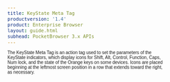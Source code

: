 ```yaml
---
title: KeyState Meta Tag
productversion: '1.4'
product: Enterprise Browser
layout: guide.html
subhead: PocketBrowser 3.x APIs
---
```


The KeyState Meta Tag is an action tag used to set the parameters of the KeyState indicators, which display icons for Shift, Alt, Control, Function, Caps, Num lock, and the state of the Orange keys on some devices. Icons are placed beginning at the leftmost screen position in a row that extends toward the right, as necessary.

<html>
  <head>
    <META http-equiv="Content-Type" content="text/html; charset=utf-8">
    <style>
					body
					{
					font-family:verdana,arial,helvetica;
					font-size:x-small;
					margin:20;
					}
					h1
					{
					font-family:verdana,arial,helvetica;
					font-size:medium;
					font-weight:bold;
					}
					th
					{
					font-family:verdana,arial,helvetica;
					font-size:x-small;
					font-weight:bold;
					text-align:left;
					background-color:#CCCCCC;
					}
					td
					{
					font-family:verdana,arial,helvetica;
					font-size:x-small;
					text-align:left;
					}
					.clsRef
					{
					font-family:verdana,arial,helvetica;
					font-size:small;
					color:#003399;
					font-weight:bold;
					text-align:left;
					}
					.clsSyntax
					{
					font-family:courier;
					font-size:x-small;
					text-align:left;
					background-color:#ffffff;
					}
					.clsSyntaxHeadings
					{
					font-family:verdana,arial,helvetica;
					font-size:x-small;
					font-weight:bold;
					text-align:left;
					color:#000066;
					background-color:#efeff7;
					border-bottom: #c8cdde 1px solid;
					}
					.clsSyntaxCells
					{
					font-family:verdana,arial,helvetica;
					font-size:x-small;
					text-align:left;
					background-color:#f7f7ff;
					border-bottom: #d5d5d3 1px solid;
					}
				</style>
    <title>KeyState</title><script type="text/javascript" language="Javascript">
					
					function ToggleSpan(SpanId, ImgID)
					{
						var path = '../Resources/'
					//Toggle the span view on or off
					var Rollup = document.all.item(SpanId);
					var RollupImg = document.all.item(ImgID);
					var ToggleExpand = path + 'ToggleExpand.gif';
					var ToggleCollapse = path + 'ToggleCollapse.gif';
					Rollup.style.display = (Rollup.style.display=='none' ? 'block' : 'none');
					RollupImg.src = (Rollup.style.display=='none' ? ToggleExpand : ToggleCollapse);
					}

					function CopyTemplate(sControl)
					{
					//Copy the template values held in the appropriate textarea to clipboard
					if (window.clipboardData)
					{
					window.clipboardData.setData("Text", document.all.item(sControl).value);
					}
					return false;
					}
					
				</script></head>
  <body topmargin="0" leftmargin="0" marginheight="0" marginwidth="0" bgcolor="#ffffff" text="#000000">
    <hr size="1">
    <div id="SyntaxSpan" style="display:block">
      <blockquote>
        <table class="clsSyntax" cellspacing="1" cellpadding="3" width="95%">
          <tr>
            <th class="clsSyntaxHeadings">KeyState (META Tag) Syntax
						</th>
          </tr>
          <tr>
            <td class="clsSyntaxCells">
              <p>&lt;META HTTP-Equiv="KeyState" content="[parameter]"&gt;</p>
            </td>
          </tr>
        </table>
      </blockquote><br></div>
    <div id="ParametersWSpan" style="display:block">
      <blockquote>
				Items listed in this section indicate parameters, or attributes which can be set.
				<BR><BR><table class="clsSyntax" cellspacing="1" cellpadding="3" width="95%">
          <col width="20%">
          <col width="20%">
          <col width="38%">
          <col width="22%">
          <tr>
            <th class="clsSyntaxHeadings">Name</th>
            <th class="clsSyntaxHeadings">Possible Values</th>
            <th class="clsSyntaxHeadings">Description</th>
            <th class="clsSyntaxHeadings">
              <table cellspacing="0" cellpadding="0">
                <tr>
                  <td width="85%" class="clsSyntaxHeadings" style="border-bottom-style: none;">Default Value</td>
                </tr>
              </table>
            </th>
          </tr>
          <tr>
            <td valign="top" class="clsSyntaxCells"><b>Right:[Value]
													</b></td>
            <td valign="top" class="clsSyntaxCells">Positive number, representing pixels</td>
            <td valign="top" class="clsSyntaxCells">Sets the X position of the right-hand edge of the KeyState indicators.</td>
            <td valign="top" class="clsSyntaxCells">Indicators start at the bottom right of the screen.</td>
          </tr>
          <tr>
            <td valign="top" class="clsSyntaxCells"><b>Left:[Value]
													</b></td>
            <td valign="top" class="clsSyntaxCells">Positive number, representing pixels</td>
            <td valign="top" class="clsSyntaxCells">The same as Right, included for backward compatibility.</td>
            <td valign="top" class="clsSyntaxCells">Indicators start at the bottom right of the screen.</td>
          </tr>
          <tr>
            <td valign="top" class="clsSyntaxCells"><b>Top:[Value]
													</b></td>
            <td valign="top" class="clsSyntaxCells">Positive number, representing pixels</td>
            <td valign="top" class="clsSyntaxCells">Sets the Y position of the KeyState indicators.</td>
            <td valign="top" class="clsSyntaxCells">Indicators start at the bottom right of the screen.</td>
          </tr>
          <tr>
            <td valign="top" class="clsSyntaxCells"><b>Height:[Value]
													</b></td>
            <td valign="top" class="clsSyntaxCells">Positive number, representing pixels</td>
            <td valign="top" class="clsSyntaxCells">Sets the height of the KeyState Indicators.</td>
            <td valign="top" class="clsSyntaxCells">Dependant on screen resolution</td>
          </tr>
          <tr>
            <td valign="top" class="clsSyntaxCells"><b>Width:[Value]
													</b></td>
            <td valign="top" class="clsSyntaxCells">Positive number, representing pixels</td>
            <td valign="top" class="clsSyntaxCells">Sets the width of each KeyState indicator.</td>
            <td valign="top" class="clsSyntaxCells">Dependant on screen resolution</td>
          </tr>
          <tr>
            <td valign="top" class="clsSyntaxCells"><b>Visibility:[Value]
													</b></td>
            <td valign="top" class="clsSyntaxCells">Visible, Hidden</td>
            <td valign="top" class="clsSyntaxCells">Sets the visibility of the keystate indicators.</td>
            <td valign="top" class="clsSyntaxCells">Hidden.</td>
          </tr>
        </table>
        <table cellspacing="1" cellpadding="3" width="95%">
          <col width="78%">
          <col width="8%">
          <col width="1%">
          <col width="5%">
          <col width="1%">
          <col width="5%">
          <col width="2%">
          <tr align="right">
            <td></td>
            <td valign="bottom" style="border-bottom-style: none;font-weight:normal;font-size:xx-small;"><nobr><b>Copy parameters template to clipboard:</b></nobr></td>
            <td></td>
            <td valign="bottom" style="border-bottom-style: none;font-weight:normal;font-size:xx-small;"><nobr><img id="imgCopyDefaultsW" alt="Copy META Tag template to clipboard" onclick="CopyTemplate('txtMETATemplateW')" onmouseover="this.style.cursor='hand'" src="../Resources/CopyDefaults.gif">
									META Tags
								</nobr></td>
            <td></td>
            <td valign="middle" style="border-bottom-style: none;font-weight:normal;font-size:xx-small;"><nobr><img id="imgCopyDefaultsW" alt="Copy Javascript template to clipboard" onclick="CopyTemplate('txtJavascriptTemplateW')" onmouseover="this.style.cursor='hand'" src="../Resources/CopyDefaults.gif">
									Javascript
								</nobr></td>
            <td></td>
          </tr>
        </table>
        <div style="display:none"><textarea id="txtMETATemplateW">&lt;!-- 
The KeyState META Tag is an action tag used to set the parameters of the KeyState indicator. The KeyState indicator will display icons for Shift, Alt, Control, Function, Caps, Num lock and Orange key states. It grows from the right as necessary if more than one key state is set at once.
--&gt;

&lt;!-- &lt;META HTTP-Equiv="KeyState" Content="Right:[Value]"&gt; --&gt;      &lt;!-- Sets the X position of the right-hand edge of the KeyState indicators. --&gt;
&lt;!-- &lt;META HTTP-Equiv="KeyState" Content="Left:[Value]"&gt; --&gt;      &lt;!-- The same as Right, included for backward compatibility. --&gt;
&lt;!-- &lt;META HTTP-Equiv="KeyState" Content="Top:[Value]"&gt; --&gt;      &lt;!-- Sets the Y position of the KeyState indicators. --&gt;
&lt;!-- &lt;META HTTP-Equiv="KeyState" Content="Height:[Value]"&gt; --&gt;      &lt;!-- Sets the height of the KeyState Indicators. --&gt;
&lt;!-- &lt;META HTTP-Equiv="KeyState" Content="Width:[Value]"&gt; --&gt;      &lt;!-- Sets the width of each KeyState indicator. --&gt;
&lt;!-- &lt;META HTTP-Equiv="KeyState" Content="Visibility:[Value]"&gt; --&gt;      &lt;!-- Sets the visibility of the keystate indicators. --&gt;</textarea></div>
        <div style="display:none"><textarea id="txtJavascriptTemplateW">&lt;script&gt;
   /*
   The KeyState META Tag is an action tag used to set the parameters of the KeyState indicator. The KeyState indicator will display icons for Shift, Alt, Control, Function, Caps, Num lock and Orange key states. It grows from the right as necessary if more than one key state is set at once.
   */

   function doKeyStateInit()
   {
      var objGeneric = new ActiveXObject("PocketBrowser.Generic");

      //objGeneric.InvokeMETAFunction('KeyState', 'Right:[Value]');      /* Sets the X position of the right-hand edge of the KeyState indicators. */
      //objGeneric.InvokeMETAFunction('KeyState', 'Left:[Value]');      /* The same as Right, included for backward compatibility. */
      //objGeneric.InvokeMETAFunction('KeyState', 'Top:[Value]');      /* Sets the Y position of the KeyState indicators. */
      //objGeneric.InvokeMETAFunction('KeyState', 'Height:[Value]');      /* Sets the height of the KeyState Indicators. */
      //objGeneric.InvokeMETAFunction('KeyState', 'Width:[Value]');      /* Sets the width of each KeyState indicator. */
      //objGeneric.InvokeMETAFunction('KeyState', 'Visibility:[Value]');      /* Sets the visibility of the keystate indicators. */

   }
&lt;/script&gt;</textarea></div>
      </blockquote><br></div>
    
    <div id="ExamplesSpan" style="display:block">
      <blockquote>
        <p>The following example shows the KeyState indicators and sets the right and top coordinates to 50.</p>
        <table class="clsSyntax" cellspacing="1" cellpadding="3" width="95%">
          <tr>
            <td>
              <pre class="clsSyntaxCells">
&lt;META HTTP-Equiv="KeyState" Content="Visibility:Visible"&gt;
&lt;META HTTP-Equiv="KeyState" Content="Right:50"&gt;
&lt;META HTTP-Equiv="KeyState" Content="Top:50"&gt;
</pre>
            </td>
          </tr>
        </table>
        <table cellspacing="1" cellpadding="3" width="95%">
          <col width="85%">
          <col width="15%">
          <tr align="right">
            <td></td>
            <td valign="bottom" style="border-bottom-style: none;font-weight:normal;font-size:xx-small;"><nobr><img id="imgCopyDefaults" alt="Copy example to clipboard" onmouseover="this.style.cursor='hand'" src="../Resources/CopyDefaults.gif" onclick="CopyTemplate('ID0E5C');">
									Copy example to clipboard
								</nobr></td>
          </tr>
        </table>
        <div id="Examples" style="display:none"><textarea id="ID0E5C">&lt;!-- 
The following example shows the KeyState indicators and sets the right and top coordinates to 50.
--&gt;

&lt;META HTTP-Equiv="KeyState" Content="Visibility:Visible"&gt;
&lt;META HTTP-Equiv="KeyState" Content="Right:50"&gt;
&lt;META HTTP-Equiv="KeyState" Content="Top:50"&gt;
</textarea></div>
        <p>The following example shows the KeyState and sets the right and top coordinates to 20.</p>
        <table class="clsSyntax" cellspacing="1" cellpadding="3" width="95%">
          <tr>
            <td>
              <pre class="clsSyntaxCells">
&lt;META HTTP-Equiv="KeyState" Content="Visibility:Visible; Right:20; Top:20"&gt;
        </pre>
            </td>
          </tr>
        </table>
        <table cellspacing="1" cellpadding="3" width="95%">
          <col width="85%">
          <col width="15%">
          <tr align="right">
            <td></td>
            <td valign="bottom" style="border-bottom-style: none;font-weight:normal;font-size:xx-small;"><nobr><img id="imgCopyDefaults" alt="Copy example to clipboard" onmouseover="this.style.cursor='hand'" src="../Resources/CopyDefaults.gif" onclick="CopyTemplate('ID0EFD');">
									Copy example to clipboard
								</nobr></td>
          </tr>
        </table>
        <div id="Examples" style="display:none"><textarea id="ID0EFD">&lt;!-- 
The following example shows the KeyState and sets the right and top coordinates to 20.
--&gt;

&lt;META HTTP-Equiv="KeyState" Content="Visibility:Visible; Right:20; Top:20"&gt;
        </textarea></div>
      </blockquote>
    </div>
    <div id="RemarksSpan" style="display:block">
      <blockquote>
        <DIV class="clsRef">Switching to Other Applications</DIV>
        <DIV style="font-family:verdana,arial,helvetica;font-size:x-small;">All controls are designed to be shown on top of PocketBrowser.  If you require to switch to an application other than PocketBrowser you should minimize PB to ensure the buttons do not remain shown.</DIV>
        <pre style="font-family:courier;font-size:small;"></pre>
        <DIV class="clsRef">Screen Orientation</DIV>
        <DIV style="font-family:verdana,arial,helvetica;font-size:x-small;">When the screen orientation changes, either using the ScreenOrientation tag or by rotating a device with hardware support, the command areas will automatically move and resize to fit the new layout. However the buttons themselves are not moved and in some cases this may result in them being off the screen or not in the expected position. If so they must be moved manually by detecting the ScreenOrientationEvent.</DIV>
        <pre style="font-family:courier;font-size:small;"></pre>
      </blockquote><br></div>
    <div id="InfoSpan" style="display:block">
      <blockquote>
        <table>
          <tr>
            <th>Supported Platforms</th>
            <td>Windows CE, Windows Mobile</td>
          </tr>
          <tr>
            <th>Persistence</th>
            <td>This tag is persistent.</td>
          </tr>
          <tr>
            <th>Min. Requirements</th>
            <td>None.</td>
          </tr>
        </table>
      </blockquote><br></div>
    <div id="DefaultParamsSpan" style="display:none">
      <pre><textarea id="DefaultParameters"></textarea></pre>
    </div>
    <div id="AlsoSpan" style="display:block">
      <BLOCKQUOTE><a href="SIPButton.html&#xA;						">SIPButton</a> <a href="ZoomTextButton.html&#xA;						">ZoomTextButton</a> </BLOCKQUOTE><br></div>
    <hr size="1">
    <div align="right">© 2016 Symbol Technologies, Inc. All rights reserved.</div>
  </body>
</html>
